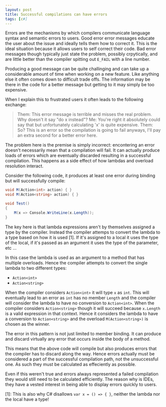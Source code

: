 ```yaml
---
layout: post
title: Successful compilations can have errors
tags: [c#]
---
```


Errors are the mechanisms by which compilers communicate language syntax and semantic errors to users.  Good error error messages educate the user about the issue and ideally tells them how to correct it.  This is the ideal situation because it allows users to self correct their code.  Bad error messages though typically just state the problem, possibly crpytically, and are little better than the compiler spitting out `E_FAIL` with a line number.  

Producing a good message can be quite challinging and can take up a considerable amount of time when working on a new feature.  Like anything else it often comes down to difficult trade offs.  The information may be there in the code for a better message but getting to it may simply be too expensive.  

When I explain this to frustrated users it often leads to the following exchange:

> Them: This error message is terrible and misses the real problem.  Why doesn't it say "do x instead"? 
> Me: You're right it absolutely could say that but unfortunately calculating 'x' is quite expensive.
> Them: So? This is an error so the compilation is going to fail anyways, I'll pay an extra second for a better error here.

The problem here is the premise is simply incorrect: encontering an error doesn't necessarily mean that a compilation will fail.  It can actually produce loads of errors which are eventually discarded resulting in a successful compilation.  This happens as a side effect of how lambdas and overload resolution interact. 

Consider the following code, it produces at least one error during binding but will successfully compile:

``` csharp
void M(Action<int> action) { }
void M(Action<string> action) { } 

void Test()
{
    M(x => Console.WriteLine(x.Length));
}
```

The key here is that lambda expressions aren't by themselves assigned a type by the compiler.  Instead the compiler attemps to convert the lambda to a type based on how it is used [1].  If it's assigned to a local it uses the type of the local, if it's passed as an argument it uses the type of the parameter, etc ... 

In this case the lambda is used as an argument to a method that has multiple overloads.  Hence the compiler attempts to convert the single lambda to two different types: 

- `Action<int>`
- `Action<string>`

When the compiler considers `Action<int>` it will type `x` as `int`.  This will eventually lead to an error as `int` has no member `Length` and the compiler will consider the lambda to have no conversion to `Action<int>`.  When the compiler considers `Action<string>` though it will succeed because `x.Length` is a valid expression in that context.  Hence it considers the lambda to have a conversion to `Action<string>` and the overload `M(Action<string>)` is chosen as the winner. 

The error in this pattern is not just limited to member binding.  It can produce and discard virtually any error that occurs inside the body of a method.  

This means that the above code will compile but also produces errors that the compiler has to discard along the way.  Hence errors actually must be considered a part of the successful compilation path, not the unsuccessful one.  As such they must be calculated as effeciently as possible.  

Even if this weren't true and errors always represented a failed compilation they would still need to be calculated efficiently.  The reason why is IDEs, they have a vested interest in being able to display errors quickly to users. 

[1]: This is also why C# disallows `var x = () => { }`, neither the lambda nor the local have a type!

